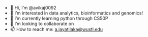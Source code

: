 - 👋 Hi, I’m @avikaj0092
- 👀 I’m interested in data analytics, bioinformatics and genomics!
- 🌱 I’m currently learning python through CS50P
- 💞️ I’m looking to collaborate on 
- 📫 How to reach me: a.jayatilaka@wustl.edu

<!---
avikaj0092/avikaj0092 is a ✨ special ✨ repository because its `README.md` (this file) appears on your GitHub profile.
You can click the Preview link to take a look at your changes.
--->

